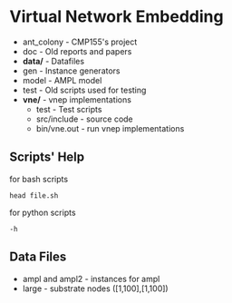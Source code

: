 Virtual Network Embedding
=========================

* ant\_colony - CMP155's project
* doc - Old reports and papers
* **data/** - Datafiles
* gen - Instance generators
* model - AMPL model
* test - Old scripts used for testing 
* **vne/** - vnep implementations
	* test - Test scripts
	* src/include - source code
	* bin/vne.out - run vnep implementations

Scripts' Help
-------------
for bash scripts

	head file.sh

for python scripts
	
	-h

Data Files
----------

* ampl and ampl2 - instances for ampl
* large - substrate nodes ([1,100],[1,100])
